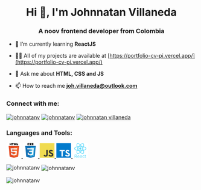 <h1 align="center">Hi 👋, I'm Johnnatan Villaneda</h1>
<h3 align="center">A noov frontend developer from Colombia</h3>

- 🌱 I’m currently learning **ReactJS**

- 👨‍💻 All of my projects are available at [https://portfolio-cv-pi.vercel.app/](https://portfolio-cv-pi.vercel.app/)

- 💬 Ask me about **HTML, CSS and JS**

- 📫 How to reach me **joh.villaneda@outlook.com**

<h3 align="left">Connect with me:</h3>
<p align="left">
<a href="https://codepen.io/johnnatanv" target="blank"><img align="center" src="https://raw.githubusercontent.com/rahuldkjain/github-profile-readme-generator/master/src/images/icons/Social/codepen.svg" alt="johnnatanv" height="30" width="40" /></a>
<a href="https://twitter.com/johnnatanv" target="blank"><img align="center" src="https://raw.githubusercontent.com/rahuldkjain/github-profile-readme-generator/master/src/images/icons/Social/twitter.svg" alt="johnnatanv" height="30" width="40" /></a>
<a href="https://linkedin.com/in/johnnatan villaneda" target="blank"><img align="center" src="https://raw.githubusercontent.com/rahuldkjain/github-profile-readme-generator/master/src/images/icons/Social/linked-in-alt.svg" alt="johnnatan villaneda" height="30" width="40" /></a>
</p>

<h3 align="left">Languages and Tools:</h3>
<p align="left"> <a href="https://www.w3.org/html/" target="_blank" rel="noreferrer"> <img src="https://raw.githubusercontent.com/devicons/devicon/master/icons/html5/html5-original-wordmark.svg" alt="html5" width="40" height="40"/> </a>  <a href="https://www.w3schools.com/css/" target="_blank" rel="noreferrer"> <img src="https://raw.githubusercontent.com/devicons/devicon/master/icons/css3/css3-original-wordmark.svg" alt="css3" width="40" height="40"/> </a> <a href="https://developer.mozilla.org/en-US/docs/Web/JavaScript" target="_blank" rel="noreferrer"> <img src="https://raw.githubusercontent.com/devicons/devicon/master/icons/javascript/javascript-original.svg" alt="javascript" width="40" height="40"/> </a> <a href="https://www.typescriptlang.org/" target="_blank" rel="noreferrer"> <img src="https://raw.githubusercontent.com/devicons/devicon/master/icons/typescript/typescript-original.svg" alt="typescript" width="40" height="40"/> </a> <a href="https://reactjs.org/" target="_blank" rel="noreferrer"> <img src="https://raw.githubusercontent.com/devicons/devicon/master/icons/react/react-original-wordmark.svg" alt="react" width="40" height="40"/> </a></p>

<p><img align="left" src="https://github-readme-stats.vercel.app/api/top-langs?username=johnnatanv&show_icons=true&theme=cobalt&locale=en&layout=compact" alt="johnnatanv" /></p>

<p>&nbsp;<img align="center" src="https://github-readme-stats.vercel.app/api?username=johnnatanv&show_icons=true&locale=en" alt="johnnatanv" /></p>

<p><img align="center" src="https://github-readme-streak-stats.herokuapp.com/?user=johnnatanv&" alt="johnnatanv" /></p>
